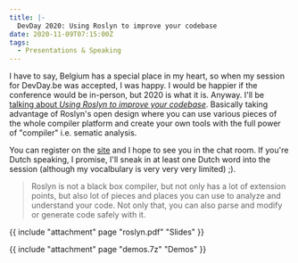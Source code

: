 ```yaml
---
title: |-
  DevDay 2020: Using Roslyn to improve your codebase
date: 2020-11-09T07:15:00Z
tags:
  - Presentations & Speaking
---
```

I have to say, Belgium has a special place in my heart, so when my session for DevDay.be was accepted, I was happy. I would be happier if the conference would be in-person, but 2020 is what it is. Anyway. I'll be [talking about _Using Roslyn to improve your codebase_][1]. Basically taking advantage of Roslyn's open design where you can use various pieces of the whole compiler platform and create your own tools with the full power of "compiler" i.e. sematic analysis.

<!-- excerpt -->

You can register on the [site][2] and I hope to see you in the chat room. If you're Dutch speaking, I promise, I'll sneak in at least one Dutch word into the session (although my vocalbulary is very very very limited) ;). 

> Roslyn is not a black box compiler, but not only has a lot of extension points, but also lot of pieces and places you can use to analyze and understand your code. Not only that, you can also parse and modify or generate code safely with it. 

{{ include "attachment" page "roslyn.pdf" "Slides" }}

{{ include "attachment" page "demos.7z" "Demos" }}

[1]: https://devday.be/Sessions/Details/114?slug=using-roslyn-to-improve-your-codebase
[2]: https://devday.be/ticket